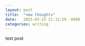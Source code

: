 ```yaml
---
layout: post
title:  "new thoughts"
date:   2025-03-25 21:12:58 -0400
categories: writing
---
```


test post
